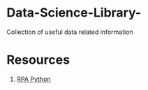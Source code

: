 # Data-Science-Library-
Collection of useful data related information

# Resources

1. [RPA Python](https://github.com/tebelorg/RPA-Python)

